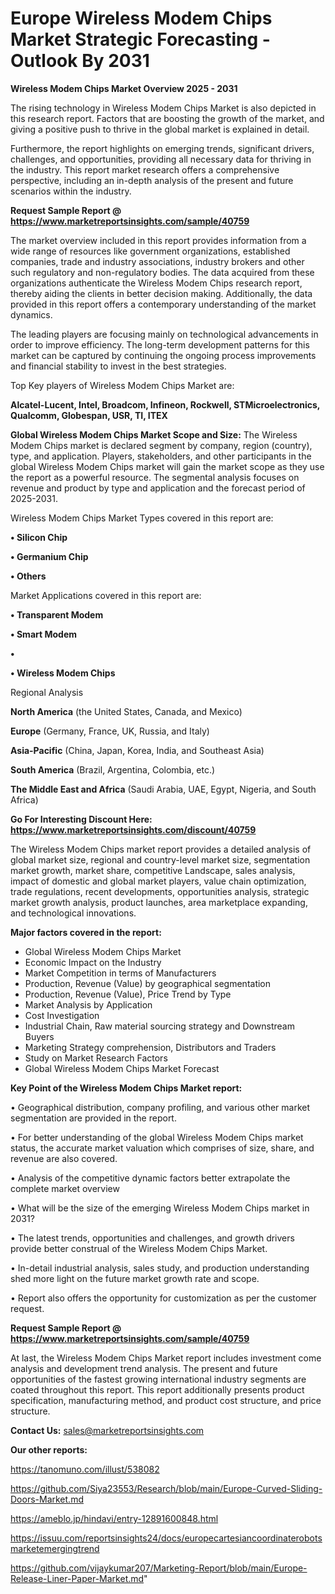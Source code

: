 # Europe Wireless Modem Chips Market Strategic Forecasting - Outlook By 2031

<Strong> Wireless Modem Chips Market Overview 2025 - 2031</strong>

The rising technology in Wireless Modem Chips Market is also depicted in this research report. Factors that are boosting the growth of the market, and giving a positive push to thrive in the global market is explained in detail.

Furthermore, the report highlights on emerging trends, significant drivers, challenges, and opportunities, providing all necessary data for thriving in the industry. This report market research offers a comprehensive perspective, including an in-depth analysis of the present and future scenarios within the industry.

<strong>Request Sample Report @ <a href=https://www.marketreportsinsights.com/sample/40759>https://www.marketreportsinsights.com/sample/40759</a></strong>

The market overview included in this report provides information from a wide range of resources like government organizations, established companies, trade and industry associations, industry brokers and other such regulatory and non-regulatory bodies. The data acquired from these organizations authenticate the Wireless Modem Chips research report, thereby aiding the clients in better decision making. Additionally, the data provided in this report offers a contemporary understanding of the market dynamics.

The leading players are focusing mainly on technological advancements in order to improve efficiency. The long-term development patterns for this market can be captured by continuing the ongoing process improvements and financial stability to invest in the best strategies.

Top Key players of Wireless Modem Chips Market are:

<strong>Alcatel-Lucent, Intel, Broadcom, Infineon, Rockwell, STMicroelectronics, Qualcomm, Globespan, USR, TI, ITEX</strong>

<strong><b>Global Wireless Modem Chips Market Scope and Size:</b></strong>
The Wireless Modem Chips market is declared segment by company, region (country), type, and application. Players, stakeholders, and other participants in the global Wireless Modem Chips market will gain the market scope as they use the report as a powerful resource. The segmental analysis focuses on revenue and product by type and application and the forecast period of 2025-2031.

Wireless Modem Chips Market Types covered in this report are:

<strong>•  Silicon Chip

•  Germanium Chip

•  Others</strong>

Market Applications covered in this report are:

<strong>•  Transparent Modem

•  Smart Modem

•  

•  Wireless Modem Chips</strong> 

Regional Analysis

<strong>North America</strong> (the United States, Canada, and Mexico)

<strong>Europe</strong> (Germany, France, UK, Russia, and Italy)

<strong>Asia-Pacific</strong> (China, Japan, Korea, India, and Southeast Asia)

<strong>South America</strong> (Brazil, Argentina, Colombia, etc.)

<strong>The Middle East and Africa</strong> (Saudi Arabia, UAE, Egypt, Nigeria, and South Africa)

<strong>Go For Interesting Discount Here: <a href=https://www.marketreportsinsights.com/discount/40759>https://www.marketreportsinsights.com/discount/40759</a></strong>

The Wireless Modem Chips market report provides a detailed analysis of global market size, regional and country-level market size, segmentation market growth, market share, competitive Landscape, sales analysis, impact of domestic and global market players, value chain optimization, trade regulations, recent developments, opportunities analysis, strategic market growth analysis, product launches, area marketplace expanding, and technological innovations.

<strong><b>Major factors covered in the report:</b></strong>
<ul>
  <li>Global Wireless Modem Chips Market </li>
  <li>Economic Impact on the Industry</li>
  <li>Market Competition in terms of Manufacturers</li>
  <li>Production, Revenue (Value) by geographical segmentation</li>
  <li>Production, Revenue (Value), Price Trend by Type</li>
  <li>Market Analysis by Application</li>
  <li>Cost Investigation</li>
  <li>Industrial Chain, Raw material sourcing strategy and Downstream Buyers</li>
  <li>Marketing Strategy comprehension, Distributors and Traders</li>
  <li>Study on Market Research Factors</li>
  <li>Global Wireless Modem Chips Market Forecast</li>
</ul>

<strong><b>Key Point of the Wireless Modem Chips Market report:</b></strong>

• Geographical distribution, company profiling, and various other market segmentation are provided in the report.

• For better understanding of the global Wireless Modem Chips market status, the accurate market valuation which comprises of size, share, and revenue are also covered.

• Analysis of the competitive dynamic factors better extrapolate the complete market overview

• What will be the size of the emerging Wireless Modem Chips market in 2031?

• The latest trends, opportunities and challenges, and growth drivers provide better construal of the Wireless Modem Chips Market.

• In-detail industrial analysis, sales study, and production understanding shed more light on the future market growth rate and scope.

• Report also offers the opportunity for customization as per the customer request.

<strong>Request Sample Report @ <a href=https://www.marketreportsinsights.com/sample/40759>https://www.marketreportsinsights.com/sample/40759</a></strong>

At last, the Wireless Modem Chips Market report includes investment come analysis and development trend analysis. The present and future opportunities of the fastest growing international industry segments are coated throughout this report. This report additionally presents product specification, manufacturing method, and product cost structure, and price structure.

<strong>Contact Us:</strong>
sales@marketreportsinsights.com

<strong>Our other reports:</strong>

<a href=https://tanomuno.com/illust/538082>https://tanomuno.com/illust/538082</a>

<a href=https://github.com/Siya23553/Research/blob/main/Europe-Curved-Sliding-Doors-Market.md>https://github.com/Siya23553/Research/blob/main/Europe-Curved-Sliding-Doors-Market.md</a>

<a href=https://ameblo.jp/hindavi/entry-12891600848.html>https://ameblo.jp/hindavi/entry-12891600848.html</a>

<a href=https://issuu.com/reportsinsights24/docs/europecartesiancoordinaterobotsmarketemergingtrend>https://issuu.com/reportsinsights24/docs/europecartesiancoordinaterobotsmarketemergingtrend</a>

<a href=https://github.com/vijaykumar207/Marketing-Report/blob/main/Europe-Release-Liner-Paper-Market.md>https://github.com/vijaykumar207/Marketing-Report/blob/main/Europe-Release-Liner-Paper-Market.md</a>"
